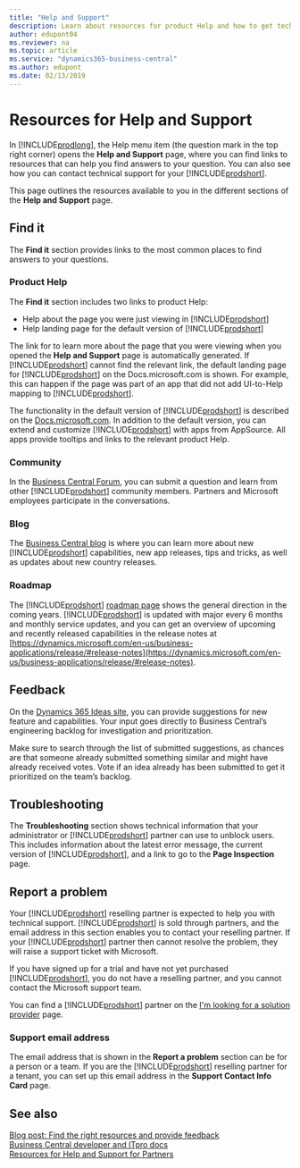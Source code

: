 ```yaml
---
title: "Help and Support"
description: Learn about resources for product Help and how to get technical support for Business Central.
author: edupont04
ms.reviewer: na
ms.topic: article
ms.service: "dynamics365-business-central"
ms.author: edupont
ms.date: 02/13/2019
---
```


# Resources for Help and Support

In [!INCLUDE[prodlong](includes/prodlong.md)], the Help menu item (the question mark in the top right corner) opens the **Help and Support** page, where you can find links to resources that can help you find answers to your question. You can also see how you can contact technical support for your [!INCLUDE[prodshort](includes/prodshort.md)].  

This page outlines the resources available to you in the different sections of the **Help and Support** page.  

## Find it

The **Find it** section provides links to the most common places to find answers to your questions.

### Product Help

The **Find it** section includes two links to product Help:

- Help about the page you were just viewing in [!INCLUDE[prodshort](includes/prodshort.md)]  
- Help landing page for the default version of [!INCLUDE[prodshort](includes/prodshort.md)]  

The link for to learn more about the page that you were viewing when you opened the **Help and Support** page is automatically generated. If [!INCLUDE[prodshort](includes/prodshort.md)] cannot find the relevant link, the default landing page for [!INCLUDE[prodshort](includes/prodshort.md)] on the Docs.microsoft.com is shown. For example, this can happen if the page was part of an app that did not add UI-to-Help mapping to [!INCLUDE[prodshort](includes/prodshort.md)].  

The functionality in the default version of [!INCLUDE[prodshort](includes/prodshort.md)] is described on the [Docs.microsoft.com](https://docs.microsoft.com/dynamics365/business-central). In addition to the default version, you can extend and customize [!INCLUDE[prodshort](includes/prodshort.md)] with apps from AppSource. All apps provide tooltips and links to the relevant product Help.  

### Community

In the [Business Central Forum](https://community.dynamics.com/business/f), you can submit a question and learn from other [!INCLUDE[prodshort](includes/prodshort.md)] community members. Partners and Microsoft employees participate in the conversations.  

### Blog

The [Business Central blog](https://community.dynamics.com/business/b/financials) is where you can learn more about new [!INCLUDE[prodshort](includes/prodshort.md)] capabilities, new app releases, tips and tricks, as well as updates about new country releases.  

### Roadmap

The [!INCLUDE[prodshort](includes/prodshort.md)] [roadmap page](https://dynamics.microsoft.com/roadmap/business-central/) shows the general direction in the coming years. [!INCLUDE[prodshort](includes/prodshort.md)] is updated with major every 6 months and monthly service updates, and you can get an overview of upcoming and recently released capabilities in the release notes at [https://dynamics.microsoft.com/en-us/business-applications/release/#release-notes](https://dynamics.microsoft.com/en-us/business-applications/release/#release-notes).  

## Feedback

On the [Dynamics 365 Ideas site](https://aka.ms/bcideas), you can provide suggestions for new feature and capabilities. Your input goes directly to Business Central’s engineering backlog for investigation and prioritization.  

Make sure to search through the list of submitted suggestions, as chances are that someone already submitted something similar and might have already received votes. Vote if an idea already has been submitted to get it prioritized on the team’s backlog.  

## Troubleshooting

The **Troubleshooting** section shows technical information that your administrator or [!INCLUDE[prodshort](includes/prodshort.md)] partner can use to unblock users. This includes information about the latest error message, the current version of [!INCLUDE[prodshort](includes/prodshort.md)], and a link to go to the **Page Inspection** page. <!--TODO: Link to inspect pages content-->

## Report a problem

Your [!INCLUDE[prodshort](includes/prodshort.md)] reselling partner is expected to help you with technical support. [!INCLUDE[prodshort](includes/prodshort.md)] is sold through partners, and the email address in this section enables you to contact your reselling partner. If your [!INCLUDE[prodshort](includes/prodshort.md)]  partner then cannot resolve the problem, they will raise a support ticket with Microsoft.  

If you have signed up for a trial and have not yet purchased [!INCLUDE[prodshort](includes/prodshort.md)], you do not have a reselling partner, and you cannot contact the Microsoft support team.  

You can find a [!INCLUDE[prodshort](includes/prodshort.md)] partner on the [I'm looking for a solution provider](https://go.microsoft.com/fwlink/?linkid=2038145) page.  

### Support email address

The email address that is shown in the **Report a problem** section can be for a person or a team. If you are the [!INCLUDE[prodshort](includes/prodshort.md)]  reselling partner for a tenant, you can set up this email address in the **Support Contact Info Card** page. <!--TODO: More info on which link to click-->

## See also

[Blog post: Find the right resources and provide feedback](https://community.dynamics.com/business/b/financials/archive/2018/12/04/find-the-right-resources-and-provide-feedback)  
[Business Central developer and ITpro docs](https://docs.microsoft.com/en-us/dynamics365/business-central/dev-itpro/)  
[Resources for Help and Support for Partners](/dynamics365/business-central/dev-itpro/help-and-support)  
